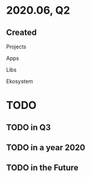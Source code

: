 # 2020.06, Q2

## Created

Projects


Apps


Libs


Ekosystem


# TODO 

## TODO in Q3


## TODO in a year 2020


## TODO in the Future
